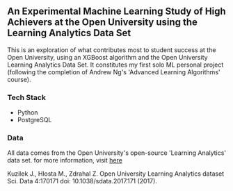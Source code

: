 ## An Experimental Machine Learning Study of High Achievers at the Open University using the Learning Analytics Data Set

This is an exploration of what contributes most to student success at the Open University, using an XGBoost algorithm and the Open University
Learning Analytics Data Set. It constitutes my first solo ML personal project (following the completion of Andrew Ng's 'Advanced Learning Algorithms' course).

### Tech Stack

- Python
- PostgreSQL

### Data
All data comes from the Open University's open-source 'Learning Analytics' data set. for more information, visit [here](https://analyse.kmi.open.ac.uk/open_dataset)

Kuzilek J., Hlosta M., Zdrahal Z. Open University Learning Analytics dataset Sci. Data 4:170171 doi: 10.1038/sdata.2017.171 (2017).
